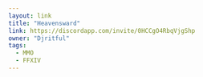 ```yaml
---
layout: link
title: "Heavensward"
link: https://discordapp.com/invite/0HCCgO4RbqVjgShp
owner: "Djritful"
tags: 
  - MMO
  - FFXIV
---
```

